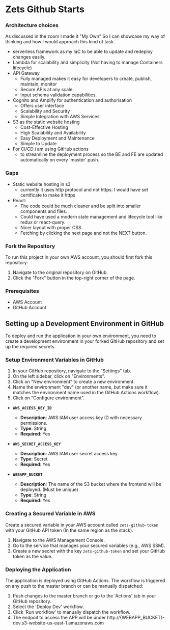 # Zets Github Starts 

### Architecture choices
As discussed in the zoom I made it "My Own" So I can showcase my way of thinking and how I would approach this kind of task. 
* serverless framework as my IaC to be able to update and redeploy changes easily.
* Lambda for scalability and simplicity (Not having to manage Containers lifecycle)
* API Gateway
  * Fully managed makes it easy for developers to create, publish, maintain, monitor
  * Secure APIs at any scale.
  * Input schema validation capabilities.
* Cognito and Amplify for authentication and authorisation
  * Offers user interface
  * Scalability and Security
  * Simple Integration with AWS Services
* S3 as the static website hosting
  * Cost-Effective Hosting
  * High Scalability and Availability
  * Easy Deployment and Maintenance
  * Simple to Update
* For CI/CD i am using GitHub actions
  * to streamline the deployment process so the BE and FE are updated automatically on every 'master' push.

### Gaps
* Static website hosting in s3
  * currently it uses http protocol and not https. I would have set certificate to make it https
* React:
  * The code could be much cleaner and be split into smaller components and files.
  * Could have used a modern state management and lifecycle tool like redux or react-query.
  * Nicer layout with proper CSS
  * Fetching by clicking the next page and not the NEXT button.

### Fork the Repository
To run this project in your own AWS account, you should first fork this repository:

1. Navigate to the original repository on GitHub.
2. Click the "Fork" button in the top-right corner of the page.

### Prerequisites
- AWS Account
- GitHub Account

## Setting up a Development Environment in GitHub

To deploy and run the application in your own environment, you need to create a development environment in your forked GitHub repository and set up the required secrets.

### Setup Environment Variables in GitHub
1. In your GitHub repository, navigate to the "Settings" tab.
2. On the left sidebar, click on "Environments".
3. Click on "New environment" to create a new environment.
4. Name the environment "dev" (or another name, but make sure it matches the environment name used in the GitHub Actions workflow).
5. Click on "Configure environment".

- **`AWS_ACCESS_KEY_ID`**
    - **Description**: AWS IAM user access key ID with necessary permissions.
    - **Type**: String
    - **Required**: Yes

- **`AWS_SECRET_ACCESS_KEY`**
    - **Description**: AWS IAM user secret access key.
    - **Type**: Secret
    - **Required**: Yes

- **`WEBAPP_BUCKET`**
    - **Description**: The name of the S3 bucket where the frontend will be deployed. (Must be unique)
    - **Type**: String
    - **Required**: Yes

### Creating a Secured Variable in AWS
Create a secured variable in your AWS account called `zets-github-token` with your GitHub API token (In the same region as the stack).

1. Navigate to the AWS Management Console.
2. Go to the service that manages your secured variables (e.g., AWS SSM).
3. Create a new secret with the key `zets-github-token` and set your GitHub token as the value.

### Deploying the Application
The application is deployed using GitHub Actions. The workflow is triggered on any push to the master branch or can be manually dispatched:

1. Push changes to the master branch or go to the 'Actions' tab in your GitHub repository.
2. Select the 'Deploy Dev' workflow.
3. Click 'Run workflow' to manually dispatch the workflow.
4. The endpoit to access the APP will be under http://{WEBAPP_BUCKET}-dev.s3-website-us-east-1.amazonaws.com